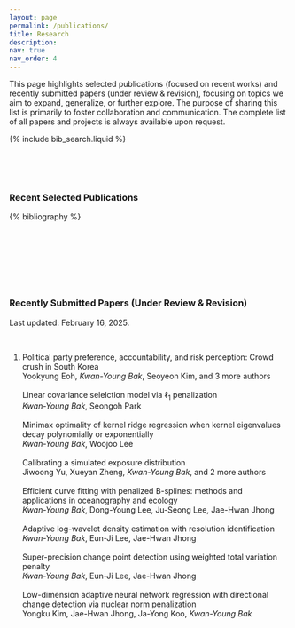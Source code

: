 ```yaml
---
layout: page
permalink: /publications/
title: Research
description: 
nav: true
nav_order: 4
---
```


This page highlights <span class="spn1">selected publications (focused on recent works)</span> and <span class="spn1">recently submitted papers (under review & revision)</span>, focusing on topics we aim to expand, generalize, or further explore. The purpose of sharing this list is primarily to foster collaboration and communication. The complete list of all papers and projects is always available upon request.

<!-- _pages/publications.md -->

<!-- Bibsearch Feature -->

{% include bib_search.liquid %} 

<div style="padding-top: 50px;">
  <h3 class="my-heading">Recent Selected Publications </h3>
</div>

<div class="publications">

{% bibliography %}

</div>


<div style="padding-top: 100px;">
  <h3 class="my-heading">Recently Submitted Papers (Under Review & Revision)</h3>
  <p> <span class="spn1">Last updated: February 16, 2025. </span> </p>
</div>

<br>

<div class="publications">

<ol class="bibliography"><li>

<div class="row">
  <!-- Entry bib key -->
  <div class="col-sm-10">
    <!-- Title -->
    <div class="title">Political party preference, accountability, and risk perception: Crowd crush in South Korea</div>
    <!-- Author -->
    <div class="author">
    Yookyung Eoh, <em>Kwan-Young Bak</em>, Seoyeon Kim, and
    <span class="more-authors" title="click to view 3 more authors" onclick="
              var element = $(this);
              element.attr('title', '');
              var more_authors_text = element.text() == '3 more authors' ? 'Deok Hyun Jang, Hoon Lee, Won Mo Jang' : '3 more authors';
              var cursorPosition = 0;
              var textAdder = setInterval(function(){
                element.html(more_authors_text.substring(0, cursorPosition + 1));
                if (++cursorPosition == more_authors_text.length){
                  clearInterval(textAdder);
                }
            }, '10');
          ">3 more authors</span>
    </div>
  </div> 
</div>

<br>

<div class="row">
  <!-- Entry bib key -->
  <div class="col-sm-10">
    <!-- Title -->
    <div class="title">Linear covariance selelction model via &#8467;<sub>1</sub> penalization</div>
    <!-- Author -->
    <div class="author">
    <em>Kwan-Young Bak</em>, Seongoh Park
    </div>
  </div>
</div>

<br>

<div class="row">
  <!-- Entry bib key -->
  <div class="col-sm-10">
    <!-- Title -->
    <div class="title">Minimax optimality of kernel ridge regression when kernel eigenvalues decay polynomially or exponentially</div>
    <!-- Author -->
    <div class="author">
    <em>Kwan-Young Bak</em>, Woojoo Lee
    </div>
  </div>
</div>

<br>

<div class="row">
  <!-- Entry bib key -->
  <div class="col-sm-10">
    <!-- Title -->
    <div class="title">Calibrating a simulated exposure distribution</div>
    <!-- Author -->
    <div class="author">
    Jiwoong Yu, Xueyan Zheng, <em>Kwan-Young Bak</em>, and
    <span class="more-authors" title="click to view 2 more authors" onclick="
              var element = $(this);
              element.attr('title', '');
              var more_authors_text = element.text() == '2 more authors' ? 'Kiyoung Lee, Woojoo Lee' : '2 more authors';
              var cursorPosition = 0;
              var textAdder = setInterval(function(){
                element.html(more_authors_text.substring(0, cursorPosition + 1));
                if (++cursorPosition == more_authors_text.length){
                  clearInterval(textAdder);
                }
            }, '10');
          ">2 more authors</span>
    </div>
  </div>
</div>

<br>

<div class="row">
  <!-- Entry bib key -->
  <div class="col-sm-10">
    <!-- Title -->
    <div class="title">Efficient curve fitting with penalized B-splines:
methods and applications in oceanography and ecology</div>
    <!-- Author -->
    <div class="author">
    <em>Kwan-Young Bak</em>, Dong-Young Lee, Ju-Seong Lee, Jae-Hwan Jhong
    </div>
  </div>
</div>

<br>

<div class="row">
  <!-- Entry bib key -->
  <div class="col-sm-10">
    <!-- Title -->
    <div class="title">Adaptive log-wavelet density estimation with resolution identification</div>
    <!-- Author -->
    <div class="author">
    <em>Kwan-Young Bak</em>, Eun-Ji Lee, Jae-Hwan Jhong
    </div>
  </div>
</div>

<br>

<div class="row">
  <!-- Entry bib key -->
  <div class="col-sm-10">
    <!-- Title -->
    <div class="title">Super-precision change point detection using weighted total variation penalty</div>
    <!-- Author -->
    <div class="author">
    <em>Kwan-Young Bak</em>, Eun-Ji Lee, Jae-Hwan Jhong
    </div>
  </div>
</div>

<br>


<div class="row">
  <!-- Entry bib key -->
  <div class="col-sm-10">
    <!-- Title -->
    <div class="title">Low-dimension adaptive neural network regression with directional change detection via nuclear norm penalization</div>
    <!-- Author -->
    <div class="author">
    Yongku Kim, Jae-Hwan Jhong, Ja-Yong Koo, <em>Kwan-Young Bak</em>
    </div>
  </div>
</div>


</li>
</ol>
</div>

<br>
<br>

<!--

<div style="padding-top: 50px;">
  <h3 class="my-heading">Selected Research Projects</h3>
</div>

-->
